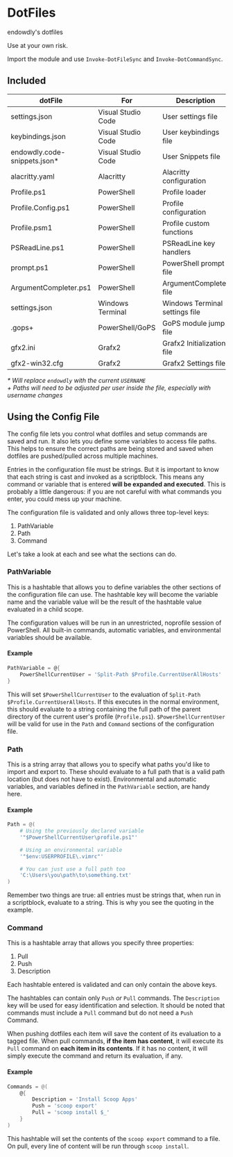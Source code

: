 # DotFiles

<!-- markdownlint-disable MD024 -->

endowdly's dotfiles

Use at your own risk.

Import the module and use `Invoke-DotFileSync` and `Invoke-DotCommandSync`.

## Included

dotFile                      | For                | Description                    | Status
-----------------------------|--------------------|--------------------------------|------------
settings.json                | Visual Studio Code | User settings file             | Active
keybindings.json             | Visual Studio Code | User keybindings file          | Active
endowdly.code-snippets.json* | Visual Studio Code | User Snippets file             | Active
alacritty.yaml               | Alacritty          | Alacritty configuration        | Semi-Active
Profile.ps1                  | PowerShell         | Profile loader                 | Active
Profile.Config.ps1           | PowerShell         | Profile configuration          | Active
Profile.psm1                 | PowerShell         | Profile custom functions       | Active
PSReadLine.ps1               | PowerShell         | PSReadLine key handlers        | Active
prompt.ps1                   | PowerShell         | PowerShell prompt file         | Active
ArgumentCompleter.ps1        | PowerShell         | ArgumentCompleter file         | Active
settings.json                | Windows Terminal   | Windows Terminal settings file | Active
.gops+                       | PowerShell/GoPS    | GoPS module jump file          | Active
gfx2.ini                     | Grafx2             | Grafx2 Initialization file     | Active
gfx2-win32.cfg               | Grafx2             | Grafx2 Settings file           | Active

_* Will replace `endowdly` with the current `USERNAME`_  
_+ Paths will need to be adjusted per user inside the file, especially with username changes_

## Using the Config File

The config file lets you control what dotfiles and setup commands are saved and run.
It also lets you define some variables to access file paths.
This helps to ensure the correct paths are being stored and saved when dotfiles are pushed/pulled across multiple machines.

Entries in the configuration file must be strings.
But it is important to know that each string is cast and invoked as a scriptblock.
This means any command or variable that is entered **will be expanded and executed**.
This is probably a little dangerous: if you are not careful with what commands you enter, you could mess up your machine.

The configuration file is validated and only allows three top-level keys:

1. PathVariable
2. Path
3. Command

Let's take a look at each and see what the sections can do.

### PathVariable

This is a hashtable that allows you to define variables the other sections of the configuration file can use.
The hashtable key will become the variable name and the variable value will be the result of the hashtable value evaluated in a child scope.

The configuration values will be run in an unrestricted, noprofile session of PowerShell.
All built-in commands, automatic variables, and environmental variables should be available.

#### Example

```powershell
PathVariable = @{
    PowerShellCurrentUser = 'Split-Path $Profile.CurrentUserAllHosts'
}
```

This will set `$PowerShellCurrentUser` to the evaluation of `Split-Path $Profile.CurrentUserAllHosts`.
If this executes in the normal environment, this should evaluate to a string containing the full path of the parent directory of the current user's profile (`Profile.ps1`).
`$PowerShellCurrentUser` will be valid for use in the `Path` and `Command` sections of the configuration file.

### Path

This is a string array that allows you to specify what paths you'd like to import and export to.
These should evaluate to a full path that is a valid path location (but does not have to exist).
Environmental and automatic variables, and variables defined in the `PathVariable` section, are handy here.

#### Example

```powershell
Path = @(
    # Using the previously declared variable
    '"$PowerShellCurrentUser\profile.ps1"'

    # Using an environmental variable
    '"$env:USERPROFILE\.vimrc"'

    # You can just use a full path too
    'C:\Users\you\path\to\something.txt' 
)
```

Remember two things are true: all entries must be strings that, when run in a scriptblock, evaluate to a string.
This is why you see the quoting in the example.

### Command

This is a hashtable array that allows you specify three properties:

1. Pull
2. Push
3. Description

Each hashtable entered is validated and can only contain the above keys.

The hashtables can contain only `Push` _or_ `Pull` commands.
The `Description` key will be used for easy identification and selection.
It should be noted that commands must include a `Pull` command but do not need a `Push` Command.

When pushing dotfiles each item will save the content of its evaluation to a tagged file.
When pull commands, **if the item has content**, it will execute its `Pull` command on **each item in its contents**.
If it has no content, it will simply execute the command and return its evaluation, if any.

#### Example

```powershell
Commands = @(
    @{
        Description = 'Install Scoop Apps'
        Push = 'scoop export'
        Pull = 'scoop install $_'
    }
)
```

This hashtable will set the contents of the `scoop export` command to a file.
On pull, every line of content will be run through `scoop install`.
